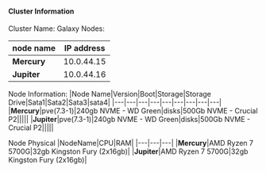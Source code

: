 #### Cluster Information

Cluster Name: Galaxy
Nodes: 

|node name| IP address|
|---|---|
|**Mercury**|10.0.44.15|
|**Jupiter**|10.0.44.16|

Node Information:
|Node Name|Version|Boot|Storage|Storage Drive|Sata1|Sata2|Sata3|sata4|
|---|---|---|---|---|---|---|---|---|
|**Mercury**|pve(7.3-1)|240gb NVME - WD Green|disks|500Gb NVME - Crucial P2|||||
|**Jupiter**|pve(7.3-1)|240gb NVME - WD Green|disks|500Gb NVME - Crucial P2|||||


Node Physical
|NodeName|CPU|RAM|
|---|---|---|
|**Mercury**|AMD Ryzen 7 5700G|32gb Kingston Fury (2x16gb)|
|**Jupiter**|AMD Ryzen 7 5700G|32gb Kingston Fury (2x16gb)|

